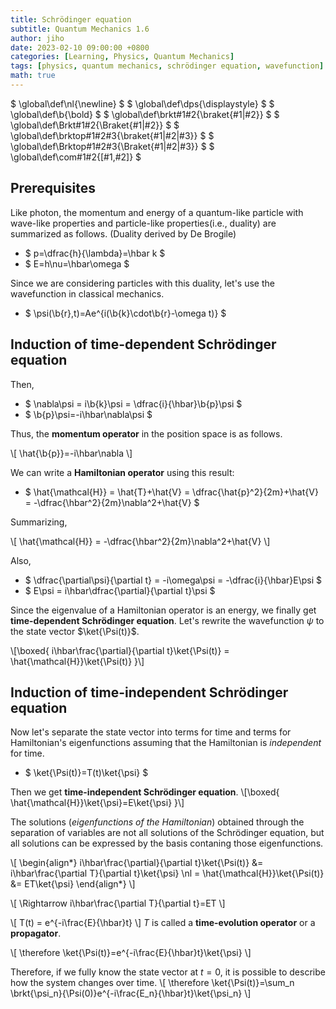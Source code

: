 ```yaml
---
title: Schrödinger equation
subtitle: Quantum Mechanics 1.6
author: jiho
date: 2023-02-10 09:00:00 +0800
categories: [Learning, Physics, Quantum Mechanics]
tags: [physics, quantum mechanics, schrödinger equation, wavefunction]
math: true
---
```

$ \global\def\nl{\newline} $
$ \global\def\dps{\displaystyle} $
$ \global\def\b{\bold} $
$ \global\def\brkt#1#2{\braket{#1\|#2}} $
$ \global\def\Brkt#1#2{\Braket{#1\|#2}} $
$ \global\def\brktop#1#2#3{\braket{#1\|#2\|#3}} $
$ \global\def\Brktop#1#2#3{\Braket{#1\|#2\|#3}} $
$ \global\def\com#1#2{[#1,#2]} $

## Prerequisites

Like photon, the momentum and energy of a quantum-like particle
with wave-like properties and particle-like properties(i.e., duality) are summarized as follows.
(Duality derived by De Brogile)
* $ p=\dfrac{h}{\lambda}=\hbar k $
* $ E=h\nu=\hbar\omega $

Since we are considering particles with this duality, let's use the wavefunction in classical mechanics.
* $ \psi(\b{r},t)=Ae^{i(\b{k}\cdot\b{r}-\omega t)} $

## Induction of time-dependent Schrödinger equation

Then,
* $ \nabla\psi = i\b{k}\psi = \dfrac{i}{\hbar}\b{p}\psi $
* $ \b{p}\psi=-i\hbar\nabla\psi $

Thus, the **momentum operator** in the position space is as follows. 

\\[ \hat{\b{p}}=-i\hbar\nabla \\]

We can write a **Hamiltonian operator** using this result:
* $ \hat{\mathcal{H}} = \hat{T}+\hat{V} = \dfrac{\hat{p}^2}{2m}+\hat{V} = -\dfrac{\hbar^2}{2m}\nabla^2+\hat{V} $

Summarizing,

\\[ \hat{\mathcal{H}} = -\dfrac{\hbar^2}{2m}\nabla^2+\hat{V} \\]

Also,
* $ \dfrac{\partial\psi}{\partial t} = -i\omega\psi = -\dfrac{i}{\hbar}E\psi $
* $ E\psi = i\hbar\dfrac{\partial}{\partial t}\psi $

Since the eigenvalue of a Hamiltonian operator is an energy,
we finally get **time-dependent Schrödinger equation**.
Let's rewrite the wavefunction $\psi$ to the state vector $\ket{\Psi(t)}$.

\\[\boxed{  i\hbar\frac{\partial}{\partial t}\ket{\Psi(t)} = \hat{\mathcal{H}}\ket{\Psi(t)}  }\\]

## Induction of time-independent Schrödinger equation

Now let's separate the state vector into terms for time and terms for Hamiltonian's eigenfunctions
assuming that the Hamiltonian is _independent_ for time.
* $ \ket{\Psi(t)}=T(t)\ket{\psi} $

Then we get **time-independent Schrödinger equation**.
\\[\boxed{  \hat{\mathcal{H}}\ket{\psi}=E\ket{\psi}  }\\]

The solutions (_eigenfunctions of the Hamiltonian_) obtained through the separation of variables are not all solutions of the Schrödinger equation,
but all solutions can be expressed by the basis contaning those eigenfunctions.

\\[ \begin{align\*}
i\hbar\frac{\partial}{\partial t}\ket{\Psi(t)} &= i\hbar\frac{\partial T}{\partial t}\ket{\psi} \nl
= \hat{\mathcal{H}}\ket{\Psi(t)} &= ET\ket{\psi}
\end{align\*} \\]

\\[ \Rightarrow  i\hbar\frac{\partial T}{\partial t}=ET \\]

\\[ T(t) = e^{-i\frac{E}{\hbar}t} \\]
$T$ is called a **time-evolution operator** or a **propagator**.

\\[ \therefore  \ket{\Psi(t)}=e^{-i\frac{E}{\hbar}t}\ket{\psi} \\]

Therefore, if we fully know the state vector at $t=0$, it is possible to describe how the system changes over time.
\\[ \therefore  \ket{\Psi(t)}=\sum_n \brkt{\psi_n}{\Psi(0)}e^{-i\frac{E_n}{\hbar}t}\ket{\psi_n} \\]
